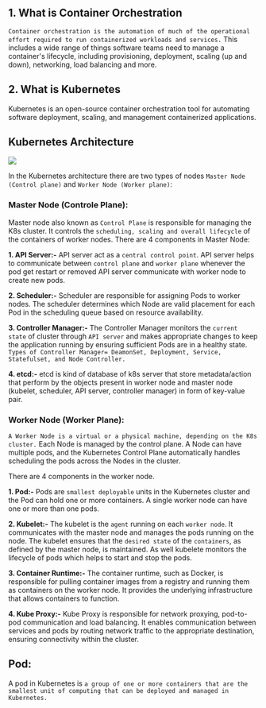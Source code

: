 ## 1. What is Container Orchestration
`Container orchestration is the automation of much of the operational effort required to run containerized workloads and services.` This includes a wide range of things software teams need to manage a container's lifecycle, including provisioning, deployment, scaling (up and down), networking, load balancing and more.

## 2. What is Kubernetes
Kubernetes is an open-source container orchestration tool for automating software deployment, scaling, and management containerized applications.

## Kubernetes Architecture
<img src="https://miro.medium.com/v2/resize:fit:828/format:webp/0*fOP7i8w794bWvUuM.png">

In the Kubernetes architecture there are two types of nodes `Master Node (Control plane)` and `Worker Node (Worker plane)`:

### Master Node (Controle Plane):
Master node also known as `Control Plane` is responsible for managing the K8s cluster. It controls the `scheduling, scaling and overall lifecycle` of the containers of worker nodes. There are 4 components in Master Node:

__1. API Server:-__ API server act as a `central control point`. API server helps to communicate between `control plane` and `worker plane` whenever the pod get restart or removed API server communicate with worker node to create new pods.

__2. Scheduler:-__ Scheduler are responsible for assigning Pods to worker nodes. The scheduler determines which Node are valid placement for each Pod in the scheduling queue based on resource availability.

__3. Controller Manager:-__ The Controller Manager monitors the `current state` of cluster through `API server` and makes appropriate changes to keep the application running by ensuring sufficient Pods are in a healthy state.
`Types of Controller Manager= DeamonSet, Deployment, Service, Statefulset, and Node Controller.`

__4. etcd:-__ etcd is kind of database of k8s server that store metadata/action that perform by the objects present in worker node and master node (kubelet, scheduler, API server, controller manager) in form of key-value pair.


### Worker Node (Worker Plane):
`A Worker Node is a virtual or a physical machine, depending on the K8s cluster.` Each Node is managed by the control plane. A Node can have multiple pods, and the Kubernetes Control Plane automatically handles scheduling the pods across the Nodes in the cluster.

There are 4 components in the worker node.

__1. Pod:-__ Pods are `smallest deployable` units in the Kubernetes cluster and the Pod can hold one or more containers. A single worker node can have one or more than one pods.

__2. Kubelet:-__ The kubelet is the `agent` running on each `worker node`. It communicates with the master node and manages the pods running on the node. The kubelet ensures that the `desired state` of the `containers`, as defined by the master node, is maintained. As well kubelete monitors the lifecycle of pods which helps to start and stop the pods.

__3. Container Runtime:-__ The container runtime, such as Docker, is responsible for pulling container images from a registry and running them as containers on the worker node. It provides the underlying infrastructure that allows containers to function.

__4. Kube Proxy:-__ Kube Proxy is responsible for network proxying, pod-to-pod communication and load balancing. It enables communication between services and pods by routing network traffic to the appropriate destination, ensuring connectivity within the cluster.


## Pod:
A pod in Kubernetes is `a group of one or more containers that are the smallest unit of computing that can be deployed and managed in Kubernetes.`

## 

